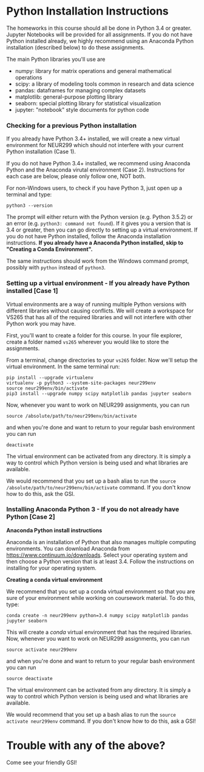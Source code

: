 # Python Installation Instructions

The homeworks in this course should all be done in Python 3.4 or greater. Jupyter Notebooks will be provided for all assignments. If you do not have Python installed already, we highly recommend using an Anaconda Python installation (described below) to do these assignments. 

The main Python libraries you'll use are

- numpy: library for matrix operations and general mathematical operations
- scipy: a library of modeling tools common in research and data science
- pandas: dataframes for managing complex datasets
- matplotlib: general-purpose plotting library
- seaborn: special plotting library for statistical visualization
- jupyter: "notebook" style documents for python code

### Checking for a previous Python installation
If you already have Python 3.4+ installed, we will create a new virtual environment for NEUR299 which should not interfere with your current Python installation (Case 1).

If you do not have Python 3.4+ installed, we recommend using Anaconda Python and the Anaconda virutal environment (Case 2). Instructions for each case are below, please only follow one, NOT both.

For non-Windows users, to check if you have Python 3, just open up a terminal and type:
```
python3 --version
```
The prompt will either return with the Python version (e.g. Python 3.5.2) or an error (e.g. `python3: command not found`). If it gives you a version that is 3.4 or greater, then you can go directly to setting up a virtual environment. If you do not have Python installed, follow the Anaconda installation instructions. **If you already have a Anaconda Python installed, skip to "Creating a Conda Environment".**

The same instructions should work from the Windows command prompt, possibly with `python` instead of `python3`.

### Setting up a virtual environment - If you already have Python installed [Case 1]
Virtual environments are a way of running multiple Python versions with different libraries without causing conflicts. We will create a workspace for VS265 that has all of the required libraries and will not interfere with other Python work you may have.

First, you'll want to create a folder for this course. In your file explorer, create a folder named ```vs265``` wherever you would like to store the assignments. 

From a terminal, change directories to your ```vs265``` folder. Now we'll setup the virtual environment. In the same terminal run:
```
pip install --upgrade virtualenv
virtualenv -p python3 --system-site-packages neur299env
source neur299env/bin/activate
pip3 install --upgrade numpy scipy matplotlib pandas jupyter seaborn 
```
Now, whenever you want to work on NEUR299 assignments, you can run
```
source /absolute/path/to/neur299env/bin/activate
```
and when you're done and want to return to your regular bash environment you can run
```
deactivate
```
The virtual environment can be activated from any directory. It is simply a way to control which Python version is being used and what libraries are available.

We would recommend that you set up a bash alias to run the ```source /absolute/path/to/neur299env/bin/activate``` command. If you don't know how to do this, ask the GSI.

### Installing Anaconda Python 3 - If you do not already have Python [Case 2]

**Anaconda Python install instructions**

Anaconda is an installation of Python that also manages multiple computing environments. You can download Anaconda from https://www.continuum.io/downloads. Select your operating system and then choose a Python version that is at least 3.4. Follow the instructions on installing for your operating system.

**Creating a conda virtual environment**

We recommend that you set up a conda virtual environment so that you are sure of your environment while working on coursework material. To do this, type:
```
conda create -n neur299env python=3.4 numpy scipy matplotlib pandas jupyter seaborn 
```

This will create a _conda_ virtual environment that has the required libraries. 
Now, whenever you want to work on NEUR299 assignments, you can run
```
source activate neur299env
```
and when you're done and want to return to your regular bash environment you can run
```
source deactivate
```
The virtual environment can be activated from any directory. It is simply a way to control which Python version is being used and what libraries are available.

We would recommend that you set up a bash alias to run the ```source activate neur299env``` command. If you don't know how to do this, ask a GSI!

# Trouble with any of the above?
Come see your friendly GSI!
